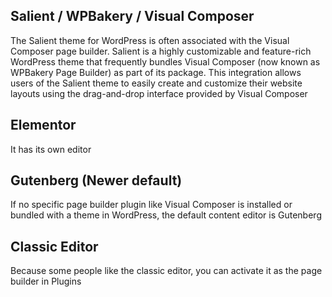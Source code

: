 
## Salient / WPBakery / Visual Composer
The Salient theme for WordPress is often associated with the Visual Composer page builder. Salient is a highly customizable and feature-rich WordPress theme that frequently bundles Visual Composer (now known as WPBakery Page Builder) as part of its package. This integration allows users of the Salient theme to easily create and customize their website layouts using the drag-and-drop interface provided by Visual Composer

## Elementor
It has its own editor

## Gutenberg (Newer default)

If no specific page builder plugin like Visual Composer is installed or bundled with a theme in WordPress, the default content editor is Gutenberg

## Classic Editor
Because some people like the classic editor, you can activate it as the page builder in Plugins